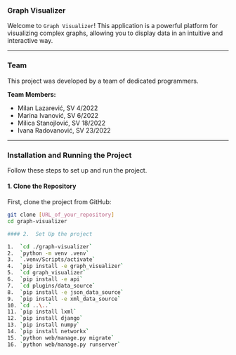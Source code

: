 ### Graph Visualizer

Welcome to `Graph Visualizer`! This application is a powerful platform for visualizing complex graphs, allowing you to display data in an intuitive and interactive way.

---

### Team

This project was developed by a team of dedicated programmers.

**Team Members:**
* Milan Lazarević, SV 4/2022
* Marina Ivanović, SV 6/2022
* Milica Stanojlović, SV 18/2022
* Ivana Radovanović, SV 23/2022

---

### Installation and Running the Project

Follow these steps to set up and run the project.

#### 1. Clone the Repository

First, clone the project from GitHub:

```bash
git clone [URL_of_your_repository]
cd graph-visualizer

#### 2.  Set Up the project

1.  `cd ./graph-visualizer`
2.  `python -m venv .venv`
3.  `.venv/Scripts/activate`
4.  `pip install -e graph_visualizer`
5.  `cd graph_visualizer`
6.  `pip install -e api`
7.  `cd plugins/data_source`
8.  `pip install -e json_data_source`
9.  `pip install -e xml_data_source`
10. `cd ..\..`
11. `pip install lxml`
12. `pip install django`
13. `pip install numpy`
14. `pip install networkx`
15. `python web/manage.py migrate`
16. `python web/manage.py runserver`